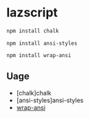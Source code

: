 # lazscript

```sh
npm install chalk
```
```
npm install ansi-styles
```
```
npm install wrap-ansi
```

## Uage
* [chalk]chalk
* [ansi-styles]ansi-styles
* [wrap-ansi](wrap-ansi#readme)


